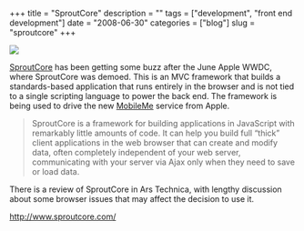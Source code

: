 +++
title = "SproutCore"
description = ""
tags = ["development", "front end development"]
date = "2008-06-30"
categories = ["blog"]
slug = "sproutcore"
+++



  <div class="notebook-screenshot"><a href="http://www.sproutcore.com/"><img src="//media.konigi.com/bluga/wt4868ffd0a873a_0.jpg"/></a></div><p><a href="http://www.sproutcore.com/">SproutCore</a> has been getting some buzz after the June Apple WWDC, where SproutCore was demoed. This is an MVC framework that builds a standards-based application that runs entirely in the browser and is not tied to a single scripting language to power the back end. The framework is being used to drive the new <a href="http://www.apple.com/mobileme/">MobileMe</a> service from Apple.</p>
<blockquote><p>SproutCore is a framework for building applications in JavaScript with remarkably little amounts of code. It can help you build full “thick” client applications in the web browser that can create and modify data, often completely independent of your web server, communicating with your server via Ajax only when they need to save or load data.</p></blockquote>
<p>There is a review of SproutCore <a href"http://arstechnica.com/journals/apple.ars/2008/06/17/sproutcore-rich-web-apps-in-javascript-no-flash-needed">in Ars Technica</a>, with lengthy discussion about some browser issues that may affect the decision to use it.</p>
    
  <a href="http://www.sproutcore.com/">http://www.sproutcore.com/</a>
